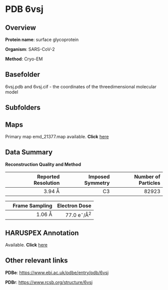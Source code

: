 # PDB 6vsj

## Overview

**Protein name**: surface glycoprotein

**Organism**: SARS-CoV-2

**Method**: Cryo-EM

## Basefolder

6vsj.pdb and 6vsj.cif - the coordinates of the threedimensional molecular model

## Subfolders









## Maps

Primary map emd_21377.map available. **Click** [here](ftp://ftp.wwpdb.org/pub/emdb/structures/EMD-21377/map/) 

## Data Summary
**Reconstruction Quality and Method**

|   | Reported Resolution | Imposed Symmetry | Number of Particles |
|---|-------------:|----------------:|--------------:|
|   |3.94 Å|C3|82923|

|   | Frame Sampling | Electron Dose |
|---|-------------:|----------------:|
|   |1.06 Å|77.0 e<sup>-</sup>/Å<sup>2</sup>|

## HARUSPEX Annotation

Available. **Click** [here](https://zenodo.org/record/3820109)

## Other relevant links 
**PDBe**:  https://www.ebi.ac.uk/pdbe/entry/pdb/6vsj
 
**PDBr**: https://www.rcsb.org/structure/6vsj 
